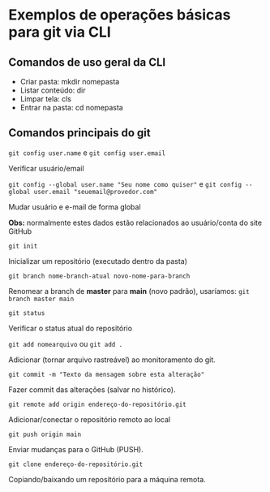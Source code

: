 # Exemplos de operações básicas para git via CLI

## Comandos de uso geral da CLI

- Criar pasta: mkdir nomepasta
- Listar conteúdo: dir
- Limpar tela: cls
- Entrar na pasta: cd nomepasta

## Comandos principais do git

 `git config user.name` e `git config user.email`

 Verificar usuário/email

 `git config --global user.name "Seu nome como quiser"` e 
 `git config --global user.email "seuemail@provedor.com"`

 Mudar usuário e e-mail de forma global

 **Obs:** normalmente estes dados estão relacionados ao usuário/conta do site GitHub

 `git init`

 Inicializar um repositório (executado dentro da pasta)

 `git branch nome-branch-atual novo-nome-para-branch`

 Renomear a branch de **master** para **main** (novo padrão), usaríamos: `git branch master main`

 `git status`

 Verificar o status atual do repositório

 `git add nomearquivo` ou `git add .`

 Adicionar (tornar arquivo rastreável) ao monitoramento do git.

 `git commit -m "Texto da mensagem sobre esta alteração"`

 Fazer commit das alterações (salvar no histórico).

 `git remote add origin endereço-do-repositório.git`

 Adicionar/conectar o repositório remoto ao local

 `git push origin main`

 Enviar mudanças para o GitHub (PUSH).

 `git clone endereço-do-repositório.git`

 Copiando/baixando um repositório para a máquina remota.